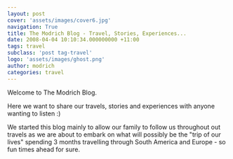 ```yaml
---
layout: post
cover: 'assets/images/cover6.jpg'
navigation: True
title: The Modrich Blog - Travel, Stories, Experiences...
date: 2008-04-04 10:10:34.000000000 +11:00
tags: travel
subclass: 'post tag-travel'
logo: 'assets/images/ghost.png'
author: modrich
categories: travel
---
```

Welcome to The Modrich Blog.

Here we want to share our travels, stories and experiences with anyone wanting to listen :)

We started this blog mainly to allow our family to follow us throughout out travels as we are about to embark on what will possibly be the "trip of our lives" spending 3 months travelling through South America and Europe - so fun times ahead for sure.
